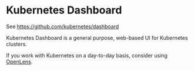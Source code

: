 # Kubernetes Dashboard

See https://github.com/kubernetes/dashboard

Kubernetes Dashboard is a general purpose, web-based UI for Kubernetes clusters. 

If you work with Kubernetes on a day-to-day basis, consider using [OpenLens](https://github.com/lensapp/lens).
